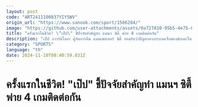```yaml
---
layout: post
code: "ART2411100837YIYSWV"
origin_url: "https://www.sanook.com/sport/1566284/"
image: "https://github.com/user-attachments/assets/0a727810-95b5-4e75-83e3-b5da8c0893b9"
title: "ครั้งแรกในชีวิต! \"เป๊ป\" ชี้ปัจจัยสำคัญทำ แมนฯ ซิตี้ พ่าย 4 เกมติดต่อกัน"
description: "เป๊ป กวาร์ดิโอลา ผู้จัดการทีม แมนเชสเตอร์ ซิตี้ ยอมรับว่าปัญหาอาการบาดเจ็บของนักเตะในทีม ส่งผลโดยตรงกับผลงานของพวกเขาที่กำลังฟอร์มดิ่งอย่างต่อเนื่อง"
category: "SPORTS"
language: "th"
date: 2024-11-10T08:40:59.831Z
---
```


# ครั้งแรกในชีวิต! "เป๊ป" ชี้ปัจจัยสำคัญทำ แมนฯ ซิตี้ พ่าย 4 เกมติดต่อกัน